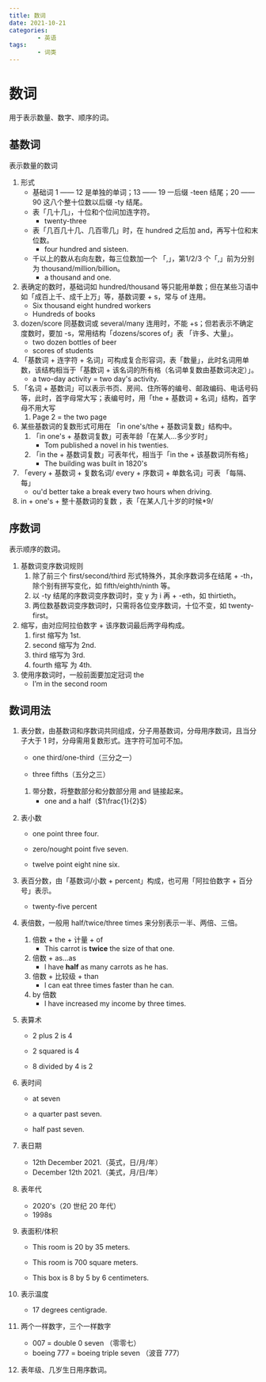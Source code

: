 ```yaml
---
title: 数词
date: 2021-10-21
categories:
        - 英语
tags:
        - 词类
---
```


# 数词

用于表示数量、数字、顺序的词。

## 基数词

表示数量的数词

1. 形式
   - 基础词 1 —— 12 是单独的单词；13 —— 19 一后缀 -teen 结尾；20 —— 90 这八个整十位数以后缀 -ty 结尾。
   - 表「几十几」，十位和个位间加连字符。
     - twenty-three
   - 表「几百几十几、几百零几」时，在 hundred 之后加 and，再写十位和末位数。
     - four hundred and sisteen.
   - 千以上的数从右向左数，每三位数加一个 「,」，第1/2/3 个「,」前为分别为 thousand/million/billion。
     - a thousand and one.
2. 表确定的数时，基础词如 hundred/thousand 等只能用单数；但在某些习语中如「成百上千、成千上万」等，基数词要 + s，常与 of 连用。
   - Six thousand eight hundred workers
   - Hundreds of books
3. dozen/score 同基数词或 several/many 连用时，不能 +s；但若表示不确定度数时，要加 -s，常用结构「dozens/scores of」表 「许多、大量」。
   - two dozen bottles of beer
   - scores of students
4. 「基数词 + 连字符 + 名词」可构成复合形容词，表「数量」，此时名词用单数，该结构相当于「基数词 + 该名词的所有格（名词单复数由基数词决定）」。
   - a two-day activity = two day's activity.
5. 「名词 + 基数词」可以表示书页、房间、住所等的编号、邮政编码、电话号码等，此时，首字母常大写；表编号时，用「the + 基数词 + 名词」结构，首字母不用大写
   1. Page 2 = the two page
6. 某些基数词的复数形式可用在 「in one's/the + 基数词复数」结构中。
   1. 「in one's + 基数词复数」可表年龄「在某人...多少岁时」
      - Tom published a novel in his twenties.
   2. 「in the + 基数词复数」可表年代，相当于「in the + 该基数词所有格」
      - The building was built in 1820's
7. 「every + 基数词 + 复数名词/ every + 序数词 + 单数名词」可表 「每隔、每」
   - ou'd better take a break every two hours when driving.
8. in + one's + 整十基数词的复数 ，表「在某人几十岁的时候*9/

## 序数词

表示顺序的数词。

1. 基数词变序数词规则
   1. 除了前三个 first/second/third 形式特殊外，其余序数词多在结尾 + -th，除个别有拼写变化，如 fifth/eighth/ninth 等。
   2. 以 -ty 结尾的序数词变序数词时，变 y 为 i 再 + -eth，如 thirtieth。
   3. 两位数基数词变序数词时，只需将各位变序数词，十位不变，如 twenty- first。
2. 缩写，由对应阿拉伯数字 + 该序数词最后两字母构成。
   1. first 缩写为 1st.
   2. second 缩写为 2nd.
   3. third 缩写为 3rd.
   4. fourth 缩写 为 4th.
3. 使用序数词时，一般前面要加定冠词 the
   - I’m in the second room

## 数词用法

1. 表分数，由基数词和序数词共同组成，分子用基数词，分母用序数词，且当分子大于 1 时，分母需用复数形式。连字符可加可不加。

   - one third/one-third（三分之一）

   - three fifths（五分之三）

   1. 带分数，将整数部分和分数部分用 and 链接起来。
      - one and a half（$1\frac{1}{2}$）

2. 表小数

   - one point three four.

   - zero/nought point five seven.

   - twelve point eight nine six.

3. 表百分数，由「基数词/小数 + percent」构成，也可用「阿拉伯数字 + 百分号」表示。

   - twenty-five percent

4. 表倍数，一般用 half/twice/three times 来分别表示一半、两倍、三倍。

   1. 倍数 + the + 计量 + of
      - This carrot is **twice** the size of that one.
   2. 倍数 + as...as
      - l have **half** as many carrots as he has.
   3. 倍数 + 比较级 + than
      - l can eat three times faster than he can.
   4. by 倍数
      - l have increased my income by three times.

5. 表算术

   - 2 plus 2 is 4

   - 2 squared is 4

   - 8 divided by 4 is 2

6. 表时间

   - at seven

   - a quarter past seven.

   - half past seven.

7. 表日期

   - 12th December 2021.（英式，日/月/年）
   - December 12th 2021.（美式，月/日/年）

8. 表年代

   - 2020's（20 世纪 20 年代）
   - 1998s

9. 表面积/体积

   - This room is 20 by 35 meters.

   - This room is 700 square meters.

   - This box is 8 by 5 by 6 centimeters.

10. 表示温度

    - 17 degrees centigrade.

11. 两个一样数字，三个一样数字

    - 007 = double 0 seven （零零七）
    - boeing 777 = boeing triple seven （波音 777）
    
12. 表年级、几岁生日用序数词。
